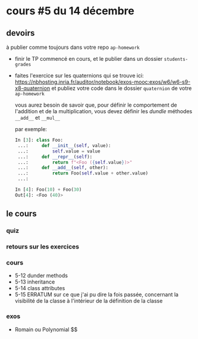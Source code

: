 # cours #5 du 14 décembre

## devoirs

à publier comme toujours dans votre repo `ap-homework`

* finir le TP commencé en cours, et le publier dans un dossier `students-grades`

* faites l'exercice sur les quaternions qui se trouve ici:
  https://nbhosting.inria.fr/auditor/notebook/exos-mooc:exos/w6/w6-s9-x8-quaternion
  et publiez votre code dans le dossier `quaternion` de votre `ap-homework`

  vous aurez besoin de savoir que, pour définir le comportement de l'addition et de la multiplication,
  vous devez définir les *dundle* méthodes `__add__` et `__mul__`

  par exemple:

  ```python
  In [3]: class Foo:
   ...:     def __init__(self, value):
   ...:         self.value = value
   ...:     def __repr__(self):
   ...:         return f"<Foo ({self.value})>"
   ...:     def __add__(self, other):
   ...:         return Foo(self.value + other.value)
   ...:

  In [4]: Foo(10) + Foo(30)
  Out[4]: <Foo (40)>
  ```

## le cours

### quiz

### retours sur les exercices

### cours

* 5-12 dunder methods
* 5-13 inheritance
* 5-14 class attributes
* 5-15 ERRATUM sur ce que j'ai pu dire la fois passée, concernant la visibilité de la classe à l'intérieur de la définition de la classe

### exos

* Romain ou Polynomial
$$